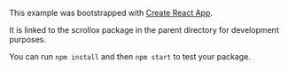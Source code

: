 This example was bootstrapped with [Create React App](https://github.com/facebook/create-react-app).

It is linked to the scrollox package in the parent directory for development purposes.

You can run `npm install` and then `npm start` to test your package.
